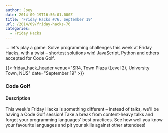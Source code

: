 ```yaml
---
author: Joey
date: 2014-09-19T16:56:01.000Z
title: 'Friday Hacks #76, September 19'
url: /2014/09/friday-hacks-76
categories:
  - Friday Hacks
---
```


... let's play a game. Solve programming challenges this week at Friday Hacks, with a twist – shortest solutions win! JavaScript, Python and others accepted for Code Golf.

{{< friday_hack_header venue="SR4, Town Plaza (Level 2), University Town, NUS" date="September 19" >}}

### Code Golf

#### Description

This week's Friday Hacks is something different – instead of talks, we'll be having a Code Golf session! Take a break from content-heavy talks and forget your programming languages' best practices. See how well you know your favourite languages and pit your skills against other attendees!
